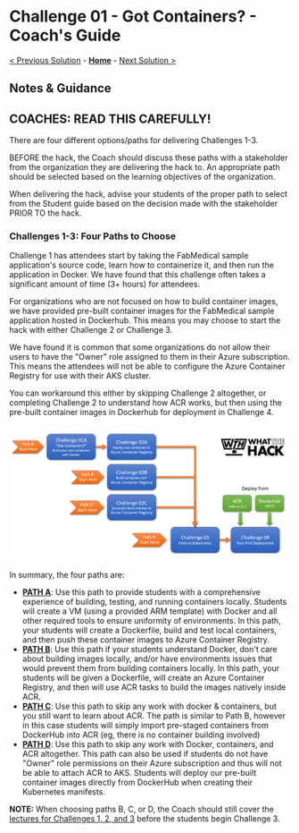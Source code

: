 # Challenge 01 - Got Containers? - Coach's Guide 

[< Previous Solution](./Solution-00.md) - **[Home](./README.md)** - [Next Solution >](./Solution-02.md)

## Notes & Guidance

## COACHES:  READ THIS CAREFULLY!
There are four different options/paths for delivering Challenges 1-3.  

BEFORE the hack, the Coach should discuss these paths with a stakeholder from the organization they are delivering the hack to. An appropriate path should be selected based on the learning objectives of the organization.

When delivering the hack, advise your students of the proper path to select from the Student guide based on the decision made with the stakeholder PRIOR TO the hack.  

### Challenges 1-3: Four Paths to Choose

Challenge 1 has attendees start by taking the FabMedical sample application's source code, learn how to containerize it, and then run the application in Docker. We have found that this challenge often takes a significant amount of time (3+ hours) for attendees.

For organizations who are not focused on how to build container images, we have provided pre-built container images for the FabMedical sample application hosted in Dockerhub. This means you may choose to start the hack with either Challenge 2 or Challenge 3.

We have found it is common that some organizations do not allow their users to have the "Owner" role assigned to them in their Azure subscription. This means the attendees will not be able to configure the Azure Container Registry for use with their AKS cluster. 

You can workaround this either by skipping Challenge 2 altogether, or completing Challenge 2 to understand how ACR works, but then using the pre-built container images in Dockerhub for deployment in Challenge 4.

![The Container Challenge Paths are mapped in this diagram.](../Images/wth-container-challenge-paths.png 'Container Challenge Paths')

In summary, the four paths are:

* **[PATH A](./Solution-01A.md)**: Use this path to provide students with a comprehensive experience of building, testing, and running containers locally. Students will create a VM (using a provided ARM template) with Docker and all other required tools to ensure uniformity of environments. In this path, your students will create a Dockerfile, build and test local containers, and then push these container images to Azure Container Registry. 
* **[PATH B](./Solution-02B.md)**: Use this path if your students understand Docker, don't care about building images locally, and/or have environments issues that would prevent them from building containers locally. In this path, your students will be given a Dockerfile, will create an Azure Container Registry, and then will use ACR tasks to build the images natively inside ACR.
* **[PATH C](./Solution-02C.md)**: Use this path to skip any work with docker & containers, but you still want to learn about ACR.  The path is similar to Path B, however in this case students will simply import pre-staged containers from DockerHub into ACR (eg, there is no container building involved)
* **[PATH D](./Solution-03.md)**:  Use this path to skip any work with Docker, containers, and ACR altogether. This path can also be used if students do not have "Owner" role permissions on their Azure subscription and thus will not be able to attach ACR to AKS.  Students will deploy our pre-built container images directly from DockerHub when creating their Kubernetes manifests.

**NOTE:** When choosing paths B, C, or D, the Coach should still cover the [lectures for Challenges 1, 2, and 3](Lectures.pptx?raw=true) before the students begin Challenge 3.

